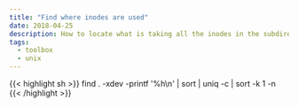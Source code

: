 ```yaml
---
title: "Find where inodes are used"
date: 2018-04-25
description: How to locate what is taking all the inodes in the subdirectory of a given device
tags:
  - toolbox
  - unix
---
```


{{< highlight sh >}}
find . -xdev -printf '%h\n' | sort | uniq -c | sort -k 1 -n
{{< /highlight >}}
